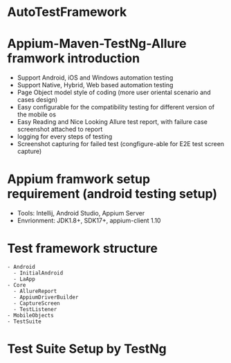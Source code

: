 # AutoTestFramework

# Appium-Maven-TestNg-Allure framwork introduction
  - Support Android, iOS and Windows automation testing 
  - Support Native, Hybrid, Web based automation testing
  - Page Object model style of coding (more user oriental scenario and cases design)
  - Easy configurable for the compatibility testing for different version of the mobile os
  - Easy Reading and Nice Looking Allure test report, with failure case screenshot attached to report
  - logging for every steps of testing
  - Screenshot capturing for failed test (congfigure-able for E2E test screen capture)
  
# Appium framwork setup requirement (android testing setup)
  - Tools: Intellij, Android Studio, Appium Server
  - Envrionment: JDK1.8+, SDK17+, appium-client 1.10
  
  
  
  # Test framework structure
    - Android
      - InitialAndroid
      - LaApp
    - Core
      - AllureReport
      - AppiumDriverBuilder
      - CaptureScreen
      - TestListener
    - MobileObjects
    - TestSuite
    
 # Test Suite Setup by TestNg
 
<?xml version="1.0" encoding="UTF-8" ?>
<!DOCTYPE suite SYSTEM "http://testng.org/testng-1.0.dtd">
<suite name="1stSuite">
    <test name ="ListTest">
        <classes>
            <class name ="Test1" />
        </classes>
    </test>
</suite>
 
<?xml version="1.0" encoding="UTF-8" ?>
<!DOCTYPE suite SYSTEM "http://testng.org/testng-1.0.dtd">
<suite name="2ndSuite">
    <test name ="DetailTest">
        <classes>
            <class name ="Test2" />
        </classes>
    </test>
</suite>
    
    
